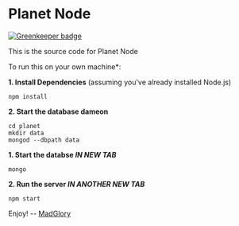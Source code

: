 Planet Node
===========

[![Greenkeeper badge](https://badges.greenkeeper.io/mikeal/planet.svg)](https://greenkeeper.io/)

This is the source code for Planet Node

To run this on your own machine*:

__1. Install Dependencies__
(assuming you've already installed Node.js)

    npm install

__2. Start the database dameon__

    cd planet
    mkdir data
    mongod --dbpath data

__1. Start the databse *IN NEW TAB*__

    mongo

__2. Run the server *IN ANOTHER NEW TAB*__

    npm start


Enjoy!
-- [MadGlory](http://madglory.com)